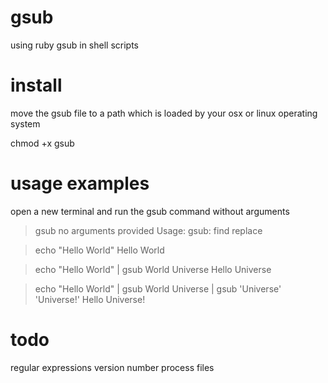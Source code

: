 gsub
====

using ruby gsub in shell scripts


install
=======

move the gsub file to a path which is loaded by your osx or linux operating system

chmod +x gsub


usage examples
==============

open a new terminal and run the gsub command without arguments

> gsub
no arguments provided
Usage: gsub: find replace

> echo "Hello World"
Hello World

> echo "Hello World" | gsub World Universe
Hello Universe

> echo "Hello World" | gsub World Universe | gsub 'Universe' 'Universe!'
Hello Universe!


todo
====

regular expressions
version number
process files 


